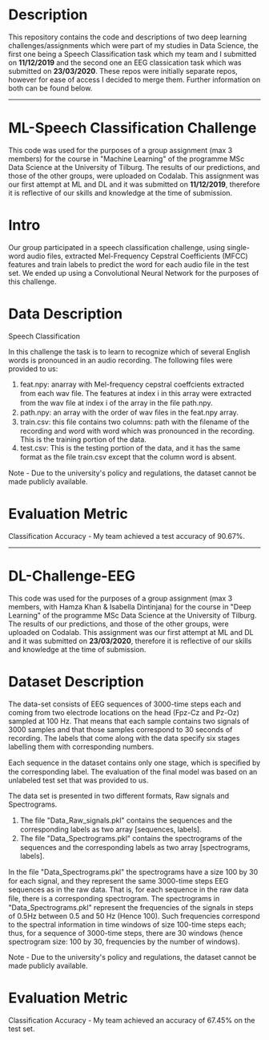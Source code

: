 # Description
This repository contains the code and descriptions of two deep learning challenges/assignments which were part of my studies in Data Science, the first one being a Speech Classification task which my team and I submitted on **11/12/2019** and the second one an EEG classication task which was submitted on **23/03/2020**. These repos were initially separate repos, however for ease of access I decided to merge them. Further information on both can be found below.

----------------------------------------------------------------------------------------------------------------------------------------

# ML-Speech Classification Challenge
This code was used for the purposes of a group assignment (max 3 members) for the course in "Machine Learning" of the programme MSc Data Science at the University of Tilburg. The results of our predictions, and those of the other groups, were uploaded on Codalab. This assignment was our first attempt at ML and DL and it was submitted on **11/12/2019**, therefore it is reflective of our skills and knowledge at the time of submission.

# Intro
Our group participated in a speech classification challenge, using single-word audio files, extracted Mel-Frequency Cepstral Coefficients (MFCC) features and train labels to predict the word for each audio file in the test set. We ended up using a Convolutional Neural Network for the purposes of this challenge.                                       

# Data Description
Speech Classification

In this challenge the task is to learn to recognize which of several English words is pronounced in an audio recording. 
The following files were provided to us: 
1. feat.npy: anarray with Mel-frequency cepstral coeffcients extracted from each wav ﬁle. The features at index i in this array were extracted from the wav ﬁle at index i of the array in the ﬁle path.npy.
2. path.npy: an array with the order of wav ﬁles in the feat.npy array.
3. train.csv: this ﬁle contains two columns: path with the ﬁlename of the recording and word with word which was pronounced in the recording. This is the training portion of the data.
4. test.csv: This is the testing portion of the data, and it has the same format as the ﬁle train.csv except that the column word is absent.

Note - Due to the university's policy and regulations, the dataset cannot be made publicly available.

# Evaluation Metric
Classification Accuracy - My team achieved a test accuracy of 90.67%.

---------------------------------------------------------------------------------------------------------------------------------------

# DL-Challenge-EEG

This code was used for the purposes of a group assignment (max 3 members, with Hamza Khan & Isabella Dintinjana) for the course in "Deep Learning" of the programme MSc Data Science at the University of Tilburg. The results of our predictions, and those of the other groups, were uploaded on Codalab. This assignment was our first attempt at ML and DL and it was submitted on **23/03/2020**, therefore it is reflective of our skills and knowledge at the time of submission.

# Dataset Description 

The data-set consists of EEG sequences of 3000-time steps each and coming from two electrode locations on the head (Fpz-Cz and Pz-Oz) sampled at 100 Hz. That means that each sample contains two signals of 3000 samples and that those samples correspond to 30 seconds of recording. The labels that come along with the data specify six stages labelling them with corresponding numbers.

Each sequence in the dataset contains only one stage, which is speciﬁed by the corresponding label. The evaluation of the final model was based on an unlabeled test set that was provided to us. 

The data set is presented in two different formats, Raw signals and Spectrograms.
1. The ﬁle "Data_Raw_signals.pkl" contains the sequences and the corresponding labels as two array [sequences, labels].
2. The ﬁle "Data_Spectrograms.pkl" contains the spectrograms of the sequences and the corresponding labels as two array [spectrograms, labels].

In the ﬁle "Data_Spectrograms.pkl" the spectrograms have a size 100 by 30 for each signal, and they represent the same 3000-time steps EEG sequences as in the raw data. That is, for each sequence in the raw data ﬁle, there is a corresponding spectrogram. The spectrograms in "Data_Spectrograms.pkl" represent the frequencies of the signals in steps of 0.5Hz between 0.5 and 50 Hz (Hence 100). Such frequencies correspond to the spectral information in time windows of size 100-time steps each; thus, for a sequence of 3000-time steps, there are 30 windows (hence spectrogram size: 100 by 30, frequencies by the number of windows).

Note - Due to the university's policy and regulations, the dataset cannot be made publicly available.

# Evaluation Metric
Classification Accuracy - My team achieved an accuracy of 67.45% on the test set.

